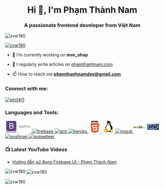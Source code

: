 <h1 align="center">Hi 👋, I'm Phạm Thành Nam</h1>
<h3 align="center">A passionate frontend developer from Việt Nam</h3>

<p align="left"> <img src="https://komarev.com/ghpvc/?username=zvw180&label=Profile%20views&color=0e75b6&style=flat" alt="zvw180" /> </p>

<p align="left"> <a href="https://github.com/ryo-ma/github-profile-trophy"><img src="https://github-profile-trophy.vercel.app/?username=zvw180" alt="zvw180" /></a> </p>

- 🔭 I’m currently working on **mvc_shop**

- 📝 I regularly write articles on [phamthanhnam.com](phamthanhnam.com)

- 📫 How to reach me **phamthanhnamdev@gmail.com**

<h3 align="left">Connect with me:</h3>
<p align="left">
<a href="https://fb.com/ptn1411" target="blank"><img align="center" src="https://raw.githubusercontent.com/rahuldkjain/github-profile-readme-generator/neutral-icons/src/images/icons/Social/facebook.svg" alt="ptn1411" height="30" width="40" /></a>
</p>

<h3 align="left">Languages and Tools:</h3>
<p align="left"> <a href="https://getbootstrap.com" target="_blank"> <img src="https://raw.githubusercontent.com/devicons/devicon/master/icons/bootstrap/bootstrap-plain-wordmark.svg" alt="bootstrap" width="40" height="40"/> </a> <a href="https://expressjs.com" target="_blank"> <img src="https://raw.githubusercontent.com/devicons/devicon/master/icons/express/express-original-wordmark.svg" alt="express" width="40" height="40"/> </a> <a href="https://firebase.google.com/" target="_blank"> <img src="https://www.vectorlogo.zone/logos/firebase/firebase-icon.svg" alt="firebase" width="40" height="40"/> </a> <a href="https://cloud.google.com" target="_blank"> <img src="https://www.vectorlogo.zone/logos/google_cloud/google_cloud-icon.svg" alt="gcp" width="40" height="40"/> </a> <a href="https://heroku.com" target="_blank"> <img src="https://www.vectorlogo.zone/logos/heroku/heroku-icon.svg" alt="heroku" width="40" height="40"/> </a> <a href="https://www.w3.org/html/" target="_blank"> <img src="https://raw.githubusercontent.com/devicons/devicon/master/icons/html5/html5-original-wordmark.svg" alt="html5" width="40" height="40"/> </a> <a href="https://www.linux.org/" target="_blank"> <img src="https://raw.githubusercontent.com/devicons/devicon/master/icons/linux/linux-original.svg" alt="linux" width="40" height="40"/> </a> <a href="https://www.microsoft.com/en-us/sql-server" target="_blank"> <img src="https://cdn.worldvectorlogo.com/logos/microsoft-sql-server.svg" alt="mssql" width="40" height="40"/> </a> <a href="https://nodejs.org" target="_blank"> <img src="https://raw.githubusercontent.com/devicons/devicon/master/icons/nodejs/nodejs-original-wordmark.svg" alt="nodejs" width="40" height="40"/> </a> <a href="https://www.php.net" target="_blank"> <img src="https://raw.githubusercontent.com/devicons/devicon/master/icons/php/php-original.svg" alt="php" width="40" height="40"/> </a> <a href="https://postman.com" target="_blank"> <img src="https://www.vectorlogo.zone/logos/getpostman/getpostman-icon.svg" alt="postman" width="40" height="40"/> </a> <a href="https://github.com/puppeteer/puppeteer" target="_blank"> <img src="https://www.vectorlogo.zone/logos/pptrdev/pptrdev-official.svg" alt="puppeteer" width="40" height="40"/> </a> </p>

### 📺 Latest YouTube Videos
<!-- YOUTUBE:START -->
- [Hướng đẫn sử đụng Firebase UI - Phạm Thành Nam](https://www.youtube.com/watch?v=7qoQPuXD0pQ)
<!-- YOUTUBE:END -->
<p><img align="left" src="https://github-readme-stats.vercel.app/api/top-langs?username=zvw180&show_icons=true&locale=en&layout=compact" alt="zvw180" /></p>

<p>&nbsp;<img align="center" src="https://github-readme-stats.vercel.app/api?username=zvw180&show_icons=true&locale=en" alt="zvw180" /></p>

<p><img align="center" src="https://github-readme-streak-stats.herokuapp.com/?user=zvw180&" alt="zvw180" /></p>
